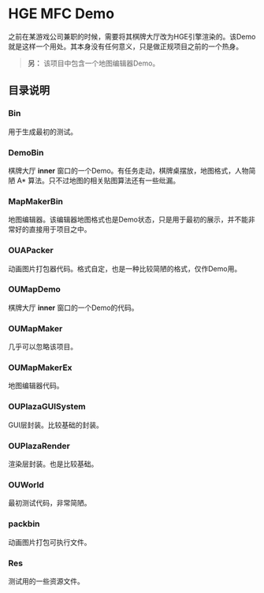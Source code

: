 HGE MFC Demo
============

之前在某游戏公司兼职的时候，需要将其棋牌大厅改为HGE引擎渲染的。该Demo就是这样一个用处。其本身没有任何意义，只是做正规项目之前的一个热身。

> **另：** 该项目中包含一个地图编辑器Demo。

目录说明
--------

### Bin

用于生成最初的测试。

### DemoBin

棋牌大厅 **inner** 窗口的一个Demo。有任务走动，棋牌桌摆放，地图格式，人物简陋 A* 算法。只不过地图的相关贴图算法还有一些纰漏。

### MapMakerBin

地图编辑器。该编辑器地图格式也是Demo状态，只是用于最初的展示，并不能非常好的直接用于项目之中。

### OUAPacker

动画图片打包器代码。格式自定，也是一种比较简陋的格式，仅作Demo用。

### OUMapDemo

棋牌大厅 **inner** 窗口的一个Demo的代码。

### OUMapMaker

几乎可以忽略该项目。

### OUMapMakerEx

地图编辑器代码。

### OUPlazaGUISystem

GUI层封装。比较基础的封装。

### OUPlazaRender

渲染层封装。也是比较基础。

### OUWorld

最初测试代码，非常简陋。

### packbin

动画图片打包可执行文件。

### Res

测试用的一些资源文件。
